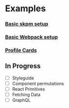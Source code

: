 # Examples

### [Basic skpm setup](https://github.com/airbnb/react-sketchapp/tree/master/examples/basic-skpm)

### [Basic Webpack setup](https://github.com/airbnb/react-sketchapp/tree/master/examples/basic-webpack)

### [Profile Cards](https://github.com/airbnb/react-sketchapp/tree/master/examples/profile-cards)

## In Progress
- [ ] Styleguide
- [ ] Component permutations
- [ ] React Primitives
- [ ] Fetching Data
- [ ] GraphQL
